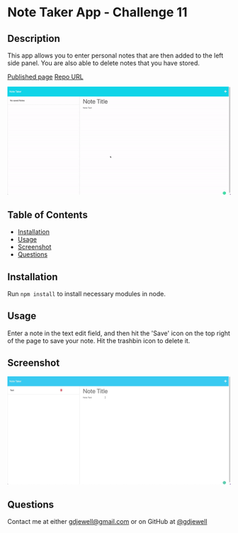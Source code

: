 # Note Taker App - Challenge 11

## Description

This app allows you to enter personal notes that are then added to the left side panel. You are also able to delete notes that you have stored. 

[Published page](https://note-taking-11.herokuapp.com/)
[Repo URL](https://github.com/gdjewell/note-taker)

![Brief Demo](./public/assets/images/demovideo.gif)

## Table of Contents

* [Installation](#installation)
* [Usage](#usage)
* [Screenshot](#screenshot)
* [Questions](#questions)

## Installation

Run ```npm install``` to install  necessary modules in node.

## Usage

Enter a note in the text edit field, and then hit the  'Save' icon on the top right of the page to save your note. Hit the trashbin icon to delete it.

## Screenshot

![screenshot](./public/assets/images/screenshot.jpg)

## Questions

Contact me at either [gdjewell@gmail.com](mailto:gdjewell@gmail.com) or on GitHub at [@gdjewell](https://github.com/gdjewell)



